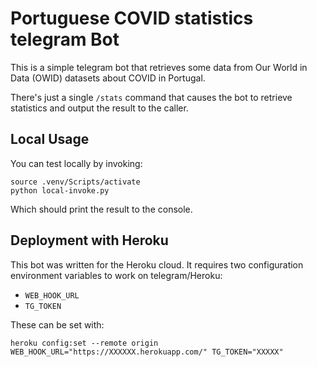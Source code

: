 Portuguese COVID statistics telegram Bot
=

This is a simple telegram bot that retrieves some data from Our World in Data (OWID) datasets about COVID in Portugal.

There's just a single `/stats` command that causes the bot to retrieve statistics and output the result to the caller.

Local Usage
-
You can test locally by invoking:


```
source .venv/Scripts/activate
python local-invoke.py
```

Which should print the result to the console.

Deployment with Heroku
- 

This bot was written for the Heroku cloud. It requires two
configuration environment variables to work on telegram/Heroku:
* `WEB_HOOK_URL`
* `TG_TOKEN`

These can be set with:

`heroku config:set --remote origin  WEB_HOOK_URL="https://XXXXXX.herokuapp.com/" TG_TOKEN="XXXXX"`
